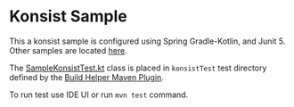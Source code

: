 # Konsist Sample

This a konsist sample is configured using Spring Gradle-Kotlin, and Junit 5. Other samples are located [here](../..). 

The [SampleKonsistTest.kt](src/konsistTest/kotlin/com/sample/SampleKonsistTest.kt) class is placed in `konsistTest` 
test directory defined by the
[Build Helper Maven Plugin](https://www.mojohaus.org/build-helper-maven-plugin/).

To run test use IDE UI or run `mvn test` command.

